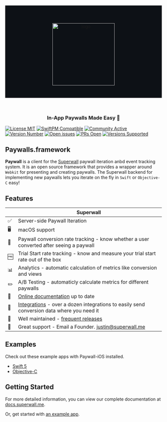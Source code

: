 
<p align="center" style="background-color: #0D1116; padding: 40px; corner-radius: 15px;">
    <br>
    <img src="https://repository-images.githubusercontent.com/388287766/ed5c47aa-491f-4d70-9ea7-ec09ad4a03fa" alt="logo" height="200px" align="center"/>
</p>


<br/>

<h3 align="center">In-App Paywalls Made Easy 💸</h1>

[![License MIT](https://img.shields.io/badge/license-MIT-green/)](https://superwall.me/)
[![SwiftPM Compatible](https://img.shields.io/badge/SwiftPM-Compatible-orange)](https://superwall.me/)
[![Community Active](https://img.shields.io/badge/community-active-9cf)](https://superwall.me/)
[![Version Number](https://img.shields.io/github/v/tag/superwall-me/paywall-ios)](https://superwall.me/)
[![Open issues](https://img.shields.io/github/issues/superwall-me/paywall-ios)](https://superwall.me/)
[![PRs Open](https://img.shields.io/github/issues-pr/superwall-me/paywall-ios)](https://superwall.me/)
[![Versions Supported](https://img.shields.io/badge/ios%20version-%3E%3D%2011-blueviolet)](https://superwall.me/)




## Paywalls.framework

**Paywall** is a client for the [Superwall](https://superwall.me/) paywall iteration anbd event tracking system. It is an open source framework that provides a wrapper around `Webkit` for presenting and creating paywalls. The Superwall backend for implementing new paywalls lets you iterate on the fly in `Swift` or `Objective-C` easy!

## Features
|   | Superwall |
| --- | --- |
✅ | Server-side Paywall Iteration
🖥 | macOS support
🎯 | Paywall conversion rate tracking - know whether a user converted after seeing a paywall
🆓 | Trial Start rate tracking - know and measure your trial start rate out of the box
📊 | Analytics - automatic calculation of metrics like conversion and views
✏️ | A/B Testing - automaticly calculate metrics for different paywalls
📝 | [Online documentation](https://docs.superwall.me/docs) up to date
🔀 | [Integrations](https://docs.superwall.me/docs) - over a dozen integrations to easily send conversion data where you need it
💯 | Well maintained - [frequent releases](https://github.com/superwall-me/paywall-ios/releases)
📮 | Great support - Email a Founder. justin@superwall.me

## Examples

Check out these example apps with Paywall-iOS installed. 

- [Swift 5](https://github.com/superwall-me/superwallQuickStart)
- [Objective-C](https://github.com/superwall-me/SuperwallQuickstartObjectiveC)

## Getting Started
For more detailed information, you can view our complete documentation at [docs.superwall.me](https://docs.superwall.me/docs).

Or, get started with [an example app](https://github.com/superwall-me/superwallQuickStart). 

<!-- Or browse our iOS sample apps:
- [Example Repos](github.com/re) -->

<!-- ➡️ | [Webhooks](https://docs.superwall.me/docs/webhooks) - enhanced server-to-server communication with events for purchases, renewals, cancellations, and more -->
